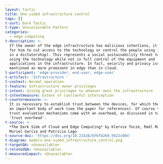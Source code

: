 ```yaml
---
layout: tactic
title: One-sided infrastructure control
tags: []
t-sort: Dark Tactic
t-type: Unsustainable Pattern
categories:
  - edge-computing
t-description: >-
  If the owner of the edge infrastructure has malicious intentions, it is easy
  for him to cut access to the technology or control the people using it (e.g.,
  in a dictatorship). This represents a social sustainability threat to anyone
  using the technology while not in full control of the equipment and
  applications in the infrastructure. In fact, security and privacy issues are
  mentioned as more prominent in edge than in cloud.
t-participant: 'edge-provider, end-user, edge-user'
t-artifact: 'Infrastructure '
t-context: Normal operation
t-feature: Infrastructure owner privileges
t-intent: Giving great privileges to whoever owns the infrastructure
t-intentmeasure: Extent of (un)lawful interception
t-countermeasure: >-
  It is necessary to establish trust between the devices, for which there exist
  an important body of work (see the paper for references). Of course these
  trust evaluation mechanisms come with an overhead, as discussed in tactic
  'trust overhead'.
t-source: >-
  *The Dark Side of Cloud and Edge Computing* by Klervie Toczé, Maël Madon,
  Muriel Garcia and Patricia Lago
t-source-doi: 'https://doi.org/10.21428/bf6fb269.9422c084'
t-diagram: models-one-sided_infrastructure_control.png
t-targetQA: <Unavailable>
t-relatedQA: <Unavailable>
t-measuredimpact: <Unavailable>
---
```


